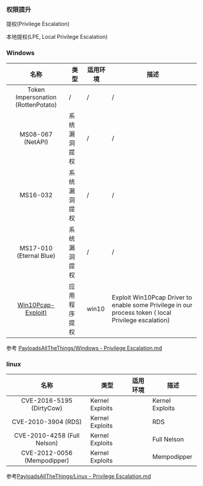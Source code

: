### 权限提升

提权(Privilege Escalation)

本地提权(LPE, Local Privilege Escalation)

### Windows


|名称|类型|适用环境|描述|
|:-------------:|--|--|-----|
|Token Impersonation (RottenPotato)|/|/|/|
|MS08-067 (NetAPI)|系统漏洞提权|/|/|
|MS16-032|系统漏洞提权|/|/|
|MS17-010 (Eternal Blue)|系统漏洞提权|/|/|
|[Win10Pcap-Exploit)](https://github.com/Rootkitsmm/Win10Pcap-Exploit)|应用程序提权|win10|Exploit Win10Pcap Driver to enable some Privilege in our process token ( local Privilege escalation)|

参考 [PayloadsAllTheThings/Windows - Privilege Escalation.md](https://github.com/swisskyrepo/PayloadsAllTheThings/blob/master/Methodology%20and%20Resources/Windows%20-%20Privilege%20Escalation.md#token-impersonation-rottenpotato)


### linux

|名称|类型|适用环境|描述|
|:-------------:|--|--|-----|
|CVE-2016-5195 (DirtyCow)|Kernel Exploits||Kernel Exploits|
|CVE-2010-3904 (RDS)|Kernel Exploits||RDS|
|CVE-2010-4258 (Full Nelson)|Kernel Exploits||Full Nelson|
|CVE-2012-0056 (Mempodipper)|Kernel Exploits||Mempodipper|

参考[PayloadsAllTheThings/Linux - Privilege Escalation.md](https://github.com/swisskyrepo/PayloadsAllTheThings/blob/master/Methodology%20and%20Resources/Linux%20-%20Privilege%20Escalation.md)
